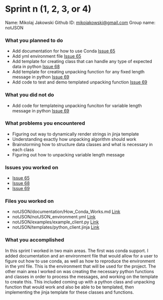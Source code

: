 # Sprint n (1, 2, 3, or 4)

Name: Mikolaj Jakowski
Github ID: mikojakowski@gmail.com
Group name: notJSON

### What you planned to do

-   Add documentation for how to use Conda [Issue 65](https://github.com/utk-cs340-fall24/notJSON/issues/69)
-   Add yml environment file [Issue 65](https://github.com/utk-cs340-fall24/notJSON/issues/69)
-   Add template for creating class that can handle any type of expected data in python [Issue 68](https://github.com/utk-cs340-fall24/notJSON/issues/68)
-   Add template for creating unpacking function for any fixed length message in python [Issue 69](https://github.com/utk-cs340-fall24/notJSON/issues/69)
-   Add code to test and demo templated unpacking function [Issue 69](https://github.com/utk-cs340-fall24/notJSON/issues/69)

### What you did not do

-   Add code for templateing unpacking funciton for variable length message in python [Issue 69](https://github.com/utk-cs340-fall24/notJSON/issues/69)

### What problems you encountered

-   Figuring out way to dynamically render strings in jinja template
-   Understanding exactly how unpacking algorithm should work
-   Brainstorming how to structure data classes and what is necessary in each class
-   Figuring out how to unpacking variable length message

### Issues you worked on

-   [Issue 65](https://github.com/utk-cs340-fall24/notJSON/issues/69)
-   [Issue 68](https://github.com/utk-cs340-fall24/notJSON/issues/68)
-   [Issue 69](https://github.com/utk-cs340-fall24/notJSON/issues/69)

### Files you worked on

- notJSON/documentation/How_Conda_Works.md [Link](https://github.com/utk-cs340-fall24/notJSON/blob/main/documentation/How_Conda_Works.md)
- notJSON/notJSON_environment.yml [Link](https://github.com/utk-cs340-fall24/notJSON/blob/main/notJSON_environment.yml)
- notJSON/examples/example_client.py [Link](https://github.com/utk-cs340-fall24/notJSON/blob/main/examples/example_client.py)
- notJSON/templates/python_client.jinja [Link](https://github.com/utk-cs340-fall24/notJSON/blob/main/templates/python_client.jinja)



### What you accomplished

In this sprint I worked in two main areas. The first was conda support. I added documentation and an environment file that would allow for a user to figure out how to use conda, as well as how to reproduce the environment in the yml file. This is the environment that will be used for the project. The other main area I worked on was creating the necessary python functions and classes in order to process the messages, and working on the template to create this. This included coming up with a python class and unpacking function that would work and also be able to be templated, then implementing the jinja template for these classes and functions.
